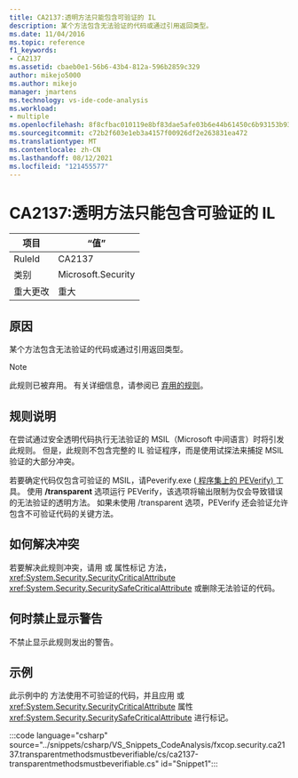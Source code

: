 ```yaml
---
title: CA2137:透明方法只能包含可验证的 IL
description: 某个方法包含无法验证的代码或通过引用返回类型。
ms.date: 11/04/2016
ms.topic: reference
f1_keywords:
- CA2137
ms.assetid: cbaeb0e1-56b6-43b4-812a-596b2859c329
author: mikejo5000
ms.author: mikejo
manager: jmartens
ms.technology: vs-ide-code-analysis
ms.workload:
- multiple
ms.openlocfilehash: 8f8cfbac010119e8bf83dae5afe03b6e44b61450c6b93153b9364c5f3e1326f8
ms.sourcegitcommit: c72b2f603e1eb3a4157f00926df2e263831ea472
ms.translationtype: MT
ms.contentlocale: zh-CN
ms.lasthandoff: 08/12/2021
ms.locfileid: "121455577"
---
```

# <a name="ca2137-transparent-methods-must-contain-only-verifiable-il"></a>CA2137:透明方法只能包含可验证的 IL

|项目|“值”|
|-|-|
|RuleId|CA2137|
|类别|Microsoft.Security|
|重大更改|重大|

## <a name="cause"></a>原因
某个方法包含无法验证的代码或通过引用返回类型。

> [!NOTE]
> 此规则已被弃用。 有关详细信息，请参阅已 [弃用的规则](fxcop-unported-deprecated-rules.md)。

## <a name="rule-description"></a>规则说明
在尝试通过安全透明代码执行无法验证的 MSIL（Microsoft 中间语言）时将引发此规则。 但是，此规则不包含完整的 IL 验证程序，而是使用试探法来捕捉 MSIL 验证的大部分冲突。

若要确定代码仅包含可验证的 MSIL，请Peverify.exe ([ 程序集上的 PEVerify) ](/dotnet/framework/tools/peverify-exe-peverify-tool) 工具。 使用 **/transparent** 选项运行 PEVerify，该选项将输出限制为仅会导致错误的无法验证的透明方法。 如果未使用 /transparent 选项，PEVerify 还会验证允许包含不可验证代码的关键方法。

## <a name="how-to-fix-violations"></a>如何解决冲突
若要解决此规则冲突，请用 或 属性标记 方法， <xref:System.Security.SecurityCriticalAttribute> <xref:System.Security.SecuritySafeCriticalAttribute> 或删除无法验证的代码。

## <a name="when-to-suppress-warnings"></a>何时禁止显示警告
不禁止显示此规则发出的警告。

## <a name="example"></a>示例
此示例中的 方法使用不可验证的代码，并且应用 或 <xref:System.Security.SecurityCriticalAttribute> 属性 <xref:System.Security.SecuritySafeCriticalAttribute> 进行标记。

:::code language="csharp" source="../snippets/csharp/VS_Snippets_CodeAnalysis/fxcop.security.ca2137.transparentmethodsmustbeverifiable/cs/ca2137-transparentmethodsmustbeverifiable.cs" id="Snippet1":::
